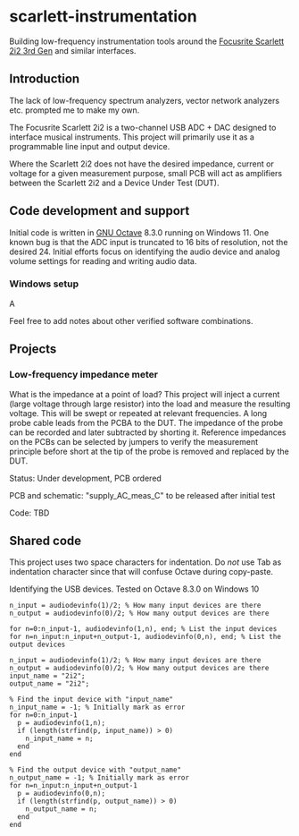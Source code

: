 # scarlett-instrumentation
Building low-frequency instrumentation tools around the [Focusrite Scarlett 2i2 3rd Gen](https://focusrite.com/products/scarlett-2i2-3rd-gen) and similar interfaces. 

## Introduction
The lack of low-frequency spectrum analyzers, vector network analyzers etc. prompted me to make my own. 

The Focusrite Scarlett 2i2 is a two-channel USB ADC + DAC designed to interface musical instruments. This project will primarily use it as a programmable line input and output device. 

Where the Scarlett 2i2 does not have the desired impedance, current or voltage for a given measurement purpose, small PCB will act as amplifiers between the Scarlett 2i2 and a Device Under Test (DUT). 

## Code development and support
Initial code is written in [GNU Octave](https://octave.org) 8.3.0 running on Windows 11. One known bug is that the ADC input is truncated to 16 bits of resolution, not the desired 24. Initial efforts focus on identifying the audio device and analog volume settings for reading and writing audio data.

### Windows setup
A


Feel free to add notes about other verified software combinations.

## Projects

### Low-frequency impedance meter
What is the impedance at a point of load? This project will inject a current (large voltage through large resistor) into the load and measure the resulting voltage. This will be swept or repeated at relevant frequencies. A long probe cable leads from the PCBA to the DUT. The impedance of the probe can be recorded and later subtracted by shorting it. Reference impedances on the PCBs can be selected by jumpers to verify the measurement principle before short at the tip of the probe is removed and replaced by the DUT. 

Status: Under development, PCB ordered

PCB and schematic: "supply_AC_meas_C" to be released after initial test

Code: TBD

## Shared code
This project uses two space characters for indentation. Do *not* use Tab as indentation character since that will confuse Octave during copy-paste.

Identifying the USB devices. Tested on Octave 8.3.0 on Windows 10
```
n_input = audiodevinfo(1)/2; % How many input devices are there
n_output = audiodevinfo(0)/2; % How many output devices are there

for n=0:n_input-1, audiodevinfo(1,n), end; % List the input devices
for n=n_input:n_input+n_output-1, audiodevinfo(0,n), end; % List the output devices

n_input = audiodevinfo(1)/2; % How many input devices are there
n_output = audiodevinfo(0)/2; % How many output devices are there
input_name = "2i2";
output_name = "2i2";

% Find the input device with "input_name"
n_input_name = -1; % Initially mark as error
for n=0:n_input-1
  p = audiodevinfo(1,n);
  if (length(strfind(p, input_name)) > 0)
	n_input_name = n;
  end
end

% Find the output device with "output_name"
n_output_name = -1; % Initially mark as error
for n=n_input:n_input+n_output-1
  p = audiodevinfo(0,n);
  if (length(strfind(p, output_name)) > 0)
	n_output_name = n;
  end
end
```


